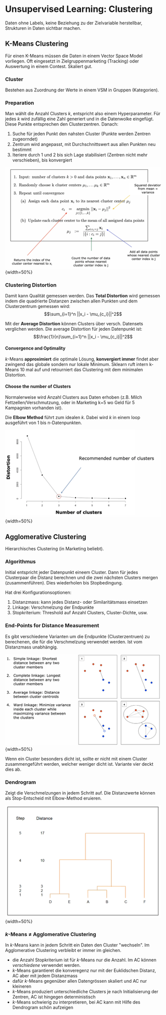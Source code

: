 # Unsupervised Learning: Clustering

Daten ohne Labels, keine Beziehung zu der Zielvariable herstellbar, Strukturen in Daten sichtbar
machen.

## K-Means Clustering

Für einen K-Means müssen die Daten in einem Vector Space Model vorliegen. Oft eingesetzt in
Zielgruppenmarketing (Tracking) oder Auswertung in einem Contest. Skaliert gut.

### Cluster

Bestehen aus Zuordnung der Werte in einem VSM in Gruppen (Kategorien).

### Preparation

Man wählt die Anzahl Clusters $k$, entspricht also einem Hyperparameter. Für jedes $k$ wird zufällig
eine Zahl generiert und in die Datenwolke eingefügt. Diese Punkte entsprechen den Clusterzentren.
Danach:

1. Suche für jeden Punkt den nahsten Cluster (Punkte werden Zentren zugeorndet)
1. Zentrum wird angepasst, mit Durchschnittswert aus allen Punkten neu bestimmt
1. Iteriere durch 1 und 2 bis sich Lage stabilisiert (Zentren nicht mehr verschieben), bis
   konvergiert

![k-Means Algorithm in Math](images/kmeans.png){width=50%}

### Clustering Distortion

Damit kann Qualität gemessen werden. Das **Total Distortion** wird gemessen indem die quadrierte
Distanzen zwischen allen Punkten und dem Clusterzentrum gemessen wird:
$$\sum_{i=1}^n ||x_i - \mu_{c_i}||^2$$

Mit der **Average Distortion** können Clusters über versch. Datensets verglichen werden. Die average
Distortion für jeden Datenpunkt ist:
$$\frac{1}{n}\sum_{i=1}^n ||x_i - \mu_{c_i}||^2$$

#### Convergence and Optimality

$k$-Means **approximiert** die optimale Lösung, **konvergiert immer** findet aber zwingend das
globale sondern nur lokale Minimum. Sklearn ruft intern k-Means 10 mal auf und retourniert das
Clustering mit dem minimalen Distortion.

#### Choose the number of Clusters

Normalerweise wird Anzahl Clusters aus Daten erhoben (z.B. Milch Fettzellen/Verschmutzung, oder in
Marketing k=5 wo Geld für 5 Kampagnien vorhanden ist).

Die **Elbow Method** führt zum idealen $k$. Dabei wird $k$ in einem loop ausgeführt von 1 bis
n-Datenpunkten.

![Recommended number of clusters in $k$-Means](images/elbow_method.png){width=50%}

## Agglomerative Clustering

Hierarchisches Clustering (in Marketing beliebt).

### Algorithmus

Initial entspricht jeder Datenpunkt eineem Cluster. Dann für jedes Clusterpaar die Distanz berechnen
und die zwei nächsten Clusters mergen (zusammenführen). Dies wiederholen bis Stopbedingung.

Hat drei Konfigurationsoptionen:

1. Distanzmass: kann jedes Distanz- oder Similaritätsmass einsetzen
1. Linkage: Verschmelzung der Endpunkte
1. Stopkriterium: Threshold auf Anzahl Clusters, Cluster-Dichte, usw.

### End-Points for Distance Measurement

Es gibt verschiedene Varianten um die Endpunkte (Clusterzentruen) zu berechenen, die für die
Verschmelzung verwendet werden. Ist vom Distanzmass unabhängig.

![Distance Measurement für End-Points](images/endpointdistancemeasurement.png){width=50%}

Wenn ein Cluster besonders dicht ist, sollte er nicht mit einem Cluster zusammengeführt werden,
welcher weniger dicht ist. Variante vier deckt dies ab.

### Dendrogram

Zeigt die Verschmelzungen in jedem Schritt auf. Die Distanzwerte können als Stop-Entscheid mit
Elbow-Method eruieren.

![Dendrogram](images/dendrogram.png){width=50%}

### $k$-Means $\neq$ Agglomerative Clustering

In $k$-Means kann in jedem Schritt ein Daten den Cluster "wechseln". Im Agglomerative Clustering
verbleibt er immer im gleichen.

* die Anzahl Stopkriterium ist für $k$-Means nur die Anzahl. Im AC können *verschiedene* verwendet
  werden.
* $k$-Means garantieret die konveregenz nur mit der Euklidschen Distanz, AC aber mit jedem
  Distanzmass
* dafür $k$-Means gegenüber allen Datengrössen skaliert und AC nur kleineren
* $k$-Means produziert unterschiedliche Clusters je nach Initialisierung der Zentren, AC ist
  hingegen deterministisch
* $k$-Means schwierig zu interpretieren, bei AC kann mit Hilfe des Dendrogram schön aufzeigen
